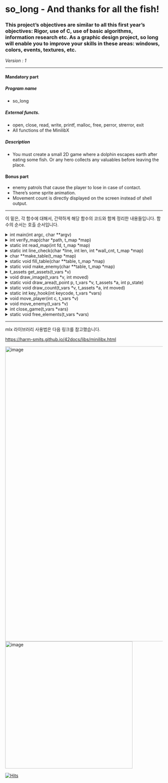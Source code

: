 # so_long - And thanks for all the fish!

### This project’s objectives are similar to all this first year’s objectives: Rigor, use of C, use of basic algorithms, information research etc. As a graphic design project, so long will enable you to improve your skills in these areas: windows, colors, events, textures, etc.
*Version : 1*

---

#### Mandatory part
##### Program name
* so_long
##### External functs. 
* open, close, read, write,
printf, malloc, free, perror,
strerror, exit
* All functions of the MinilibX
##### Description
* You must create a small 2D game where a dolphin
escapes earth after eating some fish. Or any hero
collects any valuables before leaving the place.

#### Bonus part
* enemy patrols that cause the player to lose in case of contact.
* There’s some sprite animation.
* Movement count is directly displayed on the screen instead of shell output.

---

이 밑은, 각 함수에 대해서, 간략하게 해당 함수의 코드와 함께 정리한 내용들입니다.
함수의 순서는 호출 순서입니다.

<details>
    <summary>int	main(int argc, char **argv)</summary>
  
```c
typedef struct s_vars
{
	void		*m;
	void		*w;
	char		**table;
	t_map		map;
	t_assets	assets;
}t_vars;

int	main(int argc, char **argv)
{
	t_vars	vars;

	if (argc != 2)
		return (!printf("Wrong argument\n"));
	else if (verify_map(argv[1], &vars.map))
		return (1);
	vars.table = make_table(&vars.map);
	if (!vars.table)
	{
		free_elements(&vars);
		return (2);
	}
	vars.m = mlx_init();
	vars.w = mlx_new_window(vars.m, vars.map.col * 64, vars.map.row * 64, \
		"so_long");
	vars.assets = get_assets(&vars);
	draw_image(&vars, 0);
	mlx_hook(vars.w, 2, 0, key_hook, &vars);
	mlx_hook(vars.w, 17, 0, close_game, &vars);
	mlx_loop_hook(vars.m, loooooop, &vars);
	mlx_loop(vars.m);
}
```
* 인자를 확인하고, 받아온 지도가 멀쩡한지 확인합니다.
* 지도가 정상적이라면 사용하기 쉬운 형태(2차원 배열)로 변환합니다.
* mlx 라이브러리를 이용해 그래픽을 그립니다.
- - -
</details>


<details>
    <summary>int	verify_map(char *path, t_map *map)</summary>
  
```c
typedef struct s_map
{
	int		row;
	int		col;
	int		empty_cnt;
	int		collectible_cnt;
	int		move_cnt;
	t_point	player;
	t_point	enemy;
	t_list	*exit;
	t_list	*collectible;
	t_list	*wall;
}t_map;

int	verify_map(char *path, t_map *map)
{
	int		fd;

	*map = (t_map){.collectible = 0, .exit = 0, .wall = 0};
	*map = (t_map){.move_cnt = 0, .collectible_cnt = 0};
	map->player = (t_point){.x = -1, .y = -1};
	fd = open(path, O_RDONLY);
	if (fd == -1)
	{
		perror("Error\nCannot open the file");
		return (1);
	}
	else if (read_map(fd, map))
	{
		printf("Error\nInvalid map file\n");
		ft_lstclear(&map->collectible, free);
		ft_lstclear(&map->exit, free);
		return (1);
	}
	close(fd);
	return (0);
}
```
* 이전에 만들었던 get_next_line을 활용하기 위해, fd를 열어주는 부분입니다.
* 그리고 map 구조체에 정보를 담기 위해 초기화합니다.
- - -
</details>

<details>
    <summary>static int	read_map(int fd, t_map *map)</summary>
  
```c
static int	read_map(int fd, t_map *map)
{
	char	*tmp;
	int		tmp_len;
	int		wall_cnt;

	tmp = get_next_line(fd);
	if (tmp == 0)
		return (1);
	map->col = ft_strlen(tmp);
	map->col -= (tmp[map->col - 1] == '\n');
	while (tmp)
	{
		wall_cnt = 0;
		tmp_len = ft_strlen(tmp);
		tmp_len -= (tmp[tmp_len - 1] == '\n');
		if (tmp_len != map->col || line_check(tmp, tmp_len, &wall_cnt, map))
			return (1);
		else if (!map->row && wall_cnt != map->col)
			return (1);
		map->row++;
		free(tmp);
		tmp = get_next_line(fd);
	}
	return (wall_cnt != map->col || map->player.x == -1 \
	|| !map->collectible || !map->exit);
}
```
* 지도가 충족해야 할 조건을 확인합니다.
* 지도는 직사각형이여야 하므로 첫 번째 줄을 읽어와서, 그 줄의 길이를 저장해두고, 다른 줄을 받을 때 마다 첫 줄의 길이와 비교합니다.
* 지도는 벽에 둘러싸여야 하므로, 첫 번째 줄과, 마지막 줄은 벽의 갯수와 줄의 길이가 동일한지 확인하였습니다.
* 이 외의 다른 확인작업은 line_check() 함수에서 진행합니다.
- - -
</details>

<details>
    <summary>static int	line_check(char *line, int len, int *wall_cnt, t_map *map)</summary>
  
```c
static int	lst_point_append(int x, int y, t_list **lst)
{
	t_point	*new_point;
	t_list	*new;

	new = (t_list *)malloc(sizeof(t_list));
	if (!new)
		return (1);
	new->next = 0;
	new_point = (t_point *)malloc(sizeof(t_point));
	if (!new_point)
	{
		free(new);
		return (1);
	}
	new_point->x = x;
	new_point->y = y;
	new->content = new_point;
	ft_lstadd_front(lst, new);
	return (0);
}

static int	line_check(char *line, int len, int *wall_cnt, t_map *map)
{
	if (line[0] != '1' || line[len - 1] != '1')
		return (1);
	while (len--)
	{
		*wall_cnt += (line[len] == '1');
		if (line[len] == 'C')
		{
			lst_point_append(map->row, len, &map->collectible);
			map->collectible_cnt++;
		}
		else if (line[len] == 'E')
			lst_point_append(map->row, len, &map->exit);
		else if (line[len] == 'P' && map->player.x == -1)
			map->player = (t_point){.x = map->row, .y = len};
		else if (line[len] == '1')
			lst_point_append(map->row, len, &map->wall);
		else if (line[len] == '0')
			map->empty_cnt++;
		else
			return (1);
	}
	return (0);
}
```
* 저는 출구와, 수집품(collectible)은 여러개가 나올 수 있지만, 플레이어는 단 하나만 나와야 한다고 생각했습니다.
* 또한, 이 중 하나의 요소라도 존재하지 않는다면, 맵이 잘못된 것으로 판단하였습니다.
* 여러개가 나올 수 있는 요소는 연결 리스트를 이용했고, 플레이어는 좌표의 초깃값을 -1로 두어, 초깃값이 달라진 상태에서 한번 더 플레이어가 지도에 등장하면 오류로 처리했습니다.
* 또한 맵이 벽에 둘러싸여있어야 하므로 첫 번째 칸과, 마지막 칸이 벽인지도 확인해주었습니다.
- - -
</details>

<details>
    <summary>char	**make_table(t_map *map)</summary>
  
```c
char	**make_table(t_map *map)
{
	char	**table;
	int		i;

	table = (char **)malloc(sizeof(char **) * map->row);
	if (!table)
		return (0);
	i = map->row;
	while (i--)
	{
		table[i] = (char *)malloc(sizeof(char *) * map->col);
		if (!table[i])
		{
			while (i++ < map->row - 1)
				free(table[i]);
			free(table);
			return (0);
		}
		ft_memset(table[i], 0, map->col);
	}
	fill_table(table, map);
	make_enemy(table, map);
	return (table);
}
```
* 검증한 지도를 사용하기 편하게 할 수 있도록 2차원 배열을 할당하는 함수입니다.
- - -
</details>

<details>
    <summary>static void	fill_table(char **table, t_map *map)</summary>
  
```c
static void	fill_table(char **table, t_map *map)
{
	t_list	*tmp;

	tmp = map->collectible;
	while (tmp)
	{
		table[((t_point *)tmp->content)->x][((t_point *)tmp->content)->y] = 'C';
		tmp = tmp->next;
	}
	tmp = map->wall;
	while (tmp)
	{
		table[((t_point *)tmp->content)->x][((t_point *)tmp->content)->y] = 'W';
		tmp = tmp->next;
	}
	tmp = map->exit;
	while (tmp)
	{
		table[((t_point *)tmp->content)->x][((t_point *)tmp->content)->y] = 'Q';
		tmp = tmp->next;
	}
	table[map->player.x][map->player.y] = 'P';
}
```
* 할당한 2차원 배열에, 확인해뒀던 정보들을 모두 넣습니다.
- - -
</details>

<details>
    <summary>static void	make_enemy(char **table, t_map *map)</summary>
  
```c
size_t	__rand(void)
{
	static size_t	seed = 3847291;

	seed = seed * 1664525 + 1013904223;
	return (seed >> 16);
}

static void	make_enemy(char **table, t_map *map)
{
	t_point	tmp;

	if (map->empty_cnt < 10)
		return ;
	while (1)
	{
		tmp = (t_point){.x = __rand() % map->row, .y = __rand() % map->col};
		if (!table[tmp.x][tmp.y])
		{
			map->enemy = tmp;
			table[tmp.x][tmp.y] = 'E';
			return ;
		}
	}
}
```
* 지도에 존재하지 않는 적을 어디에, 어떻게 만들어야 할 까 고민을 꽤 오래 했는데, 완벽한 랜덤은 구현할 수 없더라도, 어느정도 임의의 결과를 만들기 위해 랜덤함수를 따로 만들어 사용했습니다.
* 시드값이 고정되어있고, 시드를 실행마다 임의의 값으로 바꿔줄 수는 없으므로, 항상 같은 결과가 나올 것입니다.
* 그러나 이 정도만 하더라도, 문제에서 요구하는 수준은 충분히 충족할 수 있다고 판단하였습니다.
* 랜덤함수를 이용해 임의의 좌표를 선택해서, 그 좌표에 적이 들어갈 수 있을 때 까지(빈 공간을 찾을 때 까지) 무한히 반복합니다.
* 너무 좁은 지도에서는 탈출이 불가능 할 지도 모른다는 생각에 빈 공간이 10개 이상일때만 적을 만들었습니다.
- - -
</details>

<details>
    <summary>t_assets	get_assets(t_vars *v)</summary>
  
```c
typedef struct s_assets
{
	void	*chest;
	void	*door;
	void	*ground;
	void	*player[2];
	void	*slime;
	void	*wall;
	void	*num[10];
	void	*sharp;
}t_assets;

t_assets	get_assets(t_vars *v)
{
	t_assets	r;
	int			t;

	r.chest = mlx_xpm_file_to_image(v->m, "./assets/chest.xpm", &t, &t);
	r.door = mlx_xpm_file_to_image(v->m, "./assets/door.xpm", &t, &t);
	r.ground = mlx_xpm_file_to_image(v->m, "./assets/ground.xpm", &t, &t);
	r.player[0] = mlx_xpm_file_to_image(v->m, "./assets/player1.xpm", &t, &t);
	r.player[1] = mlx_xpm_file_to_image(v->m, "./assets/player2.xpm", &t, &t);
	r.slime = mlx_xpm_file_to_image(v->m, "./assets/slime.xpm", &t, &t);
	r.wall = mlx_xpm_file_to_image(v->m, "./assets/wall.xpm", &t, &t);
	r.sharp = mlx_xpm_file_to_image(v->m, "./assets/num/#.xpm", &t, &t);
	r.num[0] = mlx_xpm_file_to_image(v->m, "./assets/num/0.xpm", &t, &t);
	r.num[1] = mlx_xpm_file_to_image(v->m, "./assets/num/1.xpm", &t, &t);
	r.num[2] = mlx_xpm_file_to_image(v->m, "./assets/num/2.xpm", &t, &t);
	r.num[3] = mlx_xpm_file_to_image(v->m, "./assets/num/3.xpm", &t, &t);
	r.num[4] = mlx_xpm_file_to_image(v->m, "./assets/num/4.xpm", &t, &t);
	r.num[5] = mlx_xpm_file_to_image(v->m, "./assets/num/5.xpm", &t, &t);
	r.num[6] = mlx_xpm_file_to_image(v->m, "./assets/num/6.xpm", &t, &t);
	r.num[7] = mlx_xpm_file_to_image(v->m, "./assets/num/7.xpm", &t, &t);
	r.num[8] = mlx_xpm_file_to_image(v->m, "./assets/num/8.xpm", &t, &t);
	r.num[9] = mlx_xpm_file_to_image(v->m, "./assets/num/9.xpm", &t, &t);
	return (r);
}
```
* 단순히 사용되는 이미지파일들을 불러오는 함수입니다.
- - -
</details>

<details>
    <summary>void	draw_image(t_vars *v, int moved)</summary>
  
```c
void	draw_image(t_vars *v, int moved)
{
	static int	p_state = 0;
	int			x;
	int			y;

	p_state++;
	if (p_state % 33 == 0)
	{
		move_enemy(v);
		moved = 2;
	}
	if (p_state % 50 == 0 && !moved)
		return ;
	x = v->map.row;
	while (x--)
	{
		y = v->map.col;
		while (y--)
			draw_area((t_point){x, y}, v, &v->assets, p_state);
	}
	if (p_state >= 100)
		p_state = 0;
	draw_count(v, &v->assets, moved);
}

```
* 이 함수가 호출되는 상황이 두 가지 있는데, 상황을 구분하기 위해 moved라는 인자를 이용합니다.
* 첫 번째는 플레이어가 움직이지 않은 경우입니다. 게임을 초기화하거나, 플레이어의 스프라이트를 바꾸기 위해, 또 적을 움직이기 위해 호출됩니다.
* 두 번째는 플레이어가 움직이는 경우입니다. 이동 횟수를 카운트해줘야 하기 때문에, 이런 방식으로 용도를 분리했습니다.
* 뒤에서 이 함수를 주기적으로 여러번 실행시켜주는 부분이 있는데, 이 점을 이용하여 특정 주기마다 플레이어의 스프라이트를 바꾸거나, 적을 움직이기 위해 p_state라는 값을 이용합니다.
* 이 외에는 단순히 2차원 배열에서 좌표 하나하나를 잡아, 그 자리에 이미지를 출력하도록 하는 함수입니다.
- - -
</details>

<details>
    <summary>static void	draw_area(t_point p, t_vars *v, t_assets *a, int p_state)</summary>
  
```c
static void	draw_area(t_point p, t_vars *v, t_assets *a, int p_state)
{
	if (v->table[p.x][p.y] == 'W')
		mlx_put_image_to_window(v->m, v->w, a->wall, p.y * 64, p.x * 64);
	else if (v->table[p.x][p.y] != 'W')
	{
		mlx_put_image_to_window(v->m, v->w, a->ground, p.y * 64, p.x * 64);
		if (v->table[p.x][p.y] == 'C')
			mlx_put_image_to_window(v->m, v->w, a->chest, p.y * 64, p.x * 64);
		else if (v->table[p.x][p.y] == 'P')
			mlx_put_image_to_window(v->m, v->w, \
				a->player[p_state / 50 & 1], p.y * 64, p.x * 64);
		else if (v->table[p.x][p.y] == 'Q')
			mlx_put_image_to_window(v->m, v->w, a->door, p.y * 64, p.x * 64);
		else if (v->table[p.x][p.y] == 'E')
			mlx_put_image_to_window(v->m, v->w, a->slime, p.y * 64, p.x * 64);
	}
}
```
* 인자로 받은 좌표에, 64*64 픽셀의 미리 불러왔던 이미지를 출력합니다.
- - -
</details>

<details>
    <summary>static void	draw_count(t_vars *v, t_assets *a, int moved)</summary>
  
```c
static void	draw_count(t_vars *v, t_assets *a, int moved)
{
	int	cnt;
	int	digits;
	int	offset;

	if (moved == 1)
		printf("move count: #%d\n", v->map.move_cnt);
	cnt = v->map.move_cnt;
	digits = 0;
	offset = v->map.col * 64 - 64;
	while (cnt)
	{
		mlx_put_image_to_window(v->m, v->w, \
			a->num[cnt % 10], offset - digits * 18, 16);
		digits++;
		cnt /= 10;
	}
	if (digits)
		mlx_put_image_to_window(v->m, v->w, \
			a->sharp, offset - digits * 18 - 16, 16);
}
```
* 게임 화면 위에 이동 횟수를 적기 위해 지도가 다 그려진 후 호출됩니다.
* 지도가 다시 그려질때마다, 이동 횟수 위에 덮어씌워지기 때문에 이동 횟수도 다시 그려줘야 합니다.
* 단순히 이동 횟수를 한 글자씩 떼어와서, 한 칸씩 옆으로 옮기며 그립니다.
* moved가 1일때는 플레이어가 움직였다는 것이기에 그 때만 shell에 이동 횟수를 출력합니다.
- - -
</details>

<details>
    <summary>static int	key_hook(int keycode, t_vars *vars)</summary>
  
```c
static int	key_hook(int keycode, t_vars *vars)
{
	if (keycode == KEY_ESC)
		close_game(vars);
	if (vars->map.player.x == -1)
		return (0);
	if (keycode == KEY_W || keycode == KEY_A \
		|| keycode == KEY_S || keycode == KEY_D)
		move_player(keycode, vars);
	return (0);
}
```
* mlx_hook 을 이용해 호출되는 함수입니다.
* 키보드 입력이 있다면, 입력받은 키가 무엇인지 확인한 후, 상황에 따른 동작을 하는 함수를 호출합니다.
* 추후 나오겠지만, 플레이어의 x좌표가 -1이라면, 플레이어가 죽은 상태이므로 플레이어를 더 이상 움직이지 않습니다.
- - -
</details>

<details>
    <summary>void	move_player(int c, t_vars *v)</summary>
  
```c
void	move_player(int c, t_vars *v)
{
	static int	way[14][2] = {[KEY_W] = {-1, 0}, \
		[KEY_A] = {0, -1}, [KEY_S] = {1, 0}, [KEY_D] = {0, 1}};
	t_point		next;

	next = (t_point){v->map.player.x + way[c][0], v->map.player.y + way[c][1]};
	if (v->table[next.x][next.y] == 'W')
		return ;
	else if (v->table[next.x][next.y] == 'Q' && v->map.collectible_cnt)
		return ;
	else if (v->table[next.x][next.y] == 'C')
		v->map.collectible_cnt--;
	else if (v->table[next.x][next.y] == 'E')
	{
		v->table[v->map.player.x][v->map.player.y] = '\0';
		v->map.player.x = -1;
		draw_image(v, 0);
		return ;
	}
	else if (v->table[next.x][next.y] == 'Q')
		close_game(v);
	v->table[v->map.player.x][v->map.player.y] = 0;
	v->map.player = next;
	v->table[v->map.player.x][v->map.player.y] = 'P';
	v->map.move_cnt++;
	draw_image(v, 1);
}
```
* 플레이어가 이동하려고 하는 방향으로 다음 좌표를 구해서, 그 좌표로 이동할 수 있는지 확인합니다.
* 이동하려는 곳이 출구인데, 수집품을 다 못 모았다면 그쪽으로는 이동할 수 없고, 벽이여도 마찬가지입니다.
* 적을 만난다면 플레이어를 죽은 것으로 처리하고(x좌표를 -1로 만든다) 맵에서 플레이어를 지웁니다.
* 이동했다면 플레이어의 좌표를 바꿔주고, 지도 전체를 다시 그립니다.
- - -
</details>

<details>
    <summary>void	move_enemy(t_vars *v)</summary>
  
```c
void	move_enemy(t_vars *v)
{
	static int	way[4][2] = {{0, 1}, {1, 0}, {0, -1}, {-1, 0}};
	t_point		next;
	int			r;

	while (1)
	{
		r = __rand() % 4;
		next = (t_point){v->map.enemy.x + way[r][0], \
			v->map.enemy.y + way[r][1]};
		if (v->table[next.x][next.y] == 'W' || v->table[next.x][next.y] == 'Q' \
			|| v->table[next.x][next.y] == 'C')
			continue ;
		if (v->table[next.x][next.y] == 'P')
		{
			v->table[v->map.player.x][v->map.player.y] = '\0';
			v->map.player.x = -1;
		}
		v->table[v->map.enemy.x][v->map.enemy.y] = 0;
		v->map.enemy = next;
		v->table[v->map.enemy.x][v->map.enemy.y] = 'E';
		break ;
	}
}
```
* 위에서 설명한 플레이어 이동함수와 거의 동일합니다.
* 다른 점은 다음에 이동할 방향을 랜덤으로 결정하는 것 뿐입니다.
* 이동할 수 있는 방향이 나올때까지 무한히 반복합니다.
- - -
</details>

<details>
    <summary>int	close_game(t_vars *vars)</summary>
  
```c
int	close_game(t_vars *vars)
{
	mlx_destroy_window(vars->m, vars->w);
	free_elements(vars);
	exit(0);
}
```
* 게임을 종료하는 상황(X를 눌렀거나, ESC를 눌렀거나, 출구로 탈출한 경우)에서 할당했던 모든 메모리를 free하기 위해 호출됩니다.
- - -
</details>

<details>
    <summary>static void	free_elements(t_vars *vars)</summary>
  
```c
static void	free_elements(t_vars *vars)
{
	int	n;

	ft_lstclear(&vars->map.collectible, free);
	ft_lstclear(&vars->map.exit, free);
	n = vars->map.row;
	while (n--)
		free(vars->table[n]);
	free(vars->table);
}
```
* 만들었던 연결 리스트의 노드를 모두 삭제하고, 2차원 배열 또한 삭제합니다.
* mlx를 위해 할당한 포인터들은 free시 오류가 나거나, 누수가 발생하므로 따로 작업을 해주지는 않았습니다.
- - -
</details>

- - -

mlx 라이브러리 사용법은 다음 링크를 참고했습니다.

https://harm-smits.github.io/42docs/libs/minilibx.html
	
<img width="944" alt="image" src="https://user-images.githubusercontent.com/67845112/194150962-79b5bb79-951b-47ad-8f22-745612610386.png">

<img width="407" alt="image" src="https://user-images.githubusercontent.com/67845112/188685202-dfadc8f8-94ea-4afa-8c24-41e44a3d4a50.png">

[![Hits](https://hits.seeyoufarm.com/api/count/incr/badge.svg?url=https%3A%2F%2Fgithub.com%2Fr4pidstart%2Fft_so_long%2F&count_bg=%23000000&title_bg=%23555555&icon=&icon_color=%23E7E7E7&title=hits&edge_flat=false)](https://hits.seeyoufarm.com)
